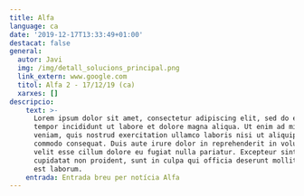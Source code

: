 ```yaml
---
title: Alfa
language: ca
date: '2019-12-17T13:33:49+01:00'
destacat: false
general:
  autor: Javi
  img: /img/detall_solucions_principal.png
  link_extern: www.google.com
  titol: Alfa 2 - 17/12/19 (ca) 
  xarxes: []
descripcio:
    text: >-
      Lorem ipsum dolor sit amet, consectetur adipiscing elit, sed do eiusmod
      tempor incididunt ut labore et dolore magna aliqua. Ut enim ad minim
      veniam, quis nostrud exercitation ullamco laboris nisi ut aliquip ex ea
      commodo consequat. Duis aute irure dolor in reprehenderit in voluptate
      velit esse cillum dolore eu fugiat nulla pariatur. Excepteur sint occaecat
      cupidatat non proident, sunt in culpa qui officia deserunt mollit anim id
      est laborum.
    entrada: Entrada breu per notícia Alfa
---
```



